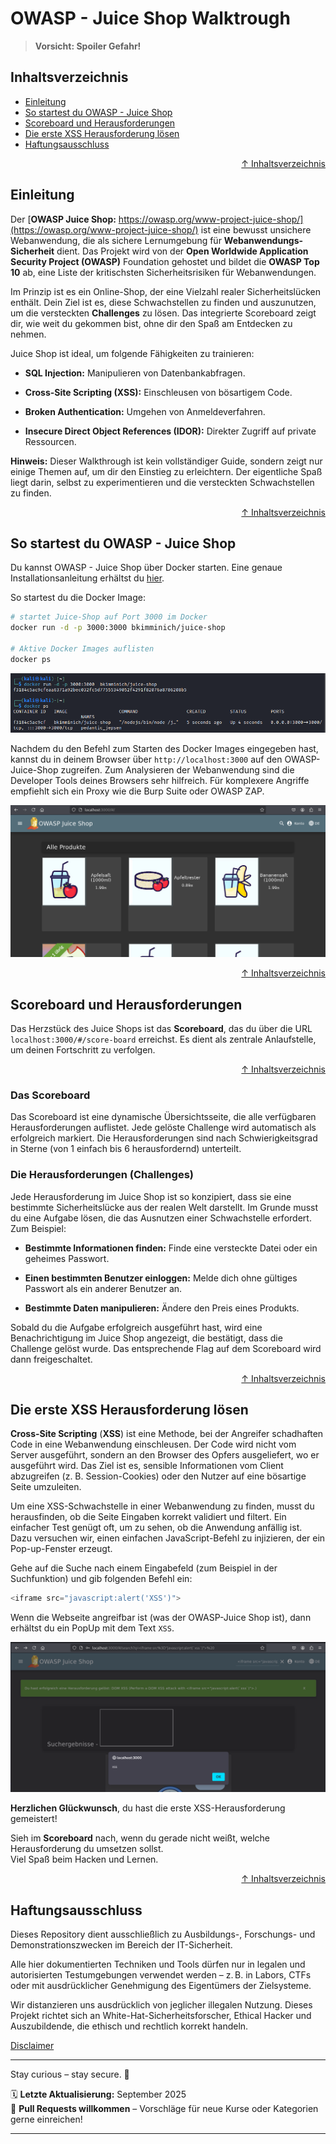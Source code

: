 # OWASP - Juice Shop Walktrough

> **Vorsicht: Spoiler Gefahr!**


## Inhaltsverzeichnis
- [Einleitung](#einleitung)
- [So startest du OWASP - Juice Shop](#so-startest-du-owasp---juice-shop)
- [Scoreboard und Herausforderungen](#scoreboard-und-herausforderungen)
- [Die erste XSS Herausforderung lösen](#die-erste-xss-herausforderung-lösen)
- [Haftungsausschluss](#haftungsausschluss)


<div align=right>

[↑ Inhaltsverzeichnis](#inhaltsverzeichnis)

</div>

## Einleitung

Der [**OWASP Juice Shop:** https://owasp.org/www-project-juice-shop/](https://owasp.org/www-project-juice-shop/) ist eine bewusst unsichere Webanwendung, die als sichere Lernumgebung für **Webanwendungs-Sicherheit** dient. Das Projekt wird von der **Open Worldwide Application Security Project (OWASP)** Foundation gehostet und bildet die **OWASP Top 10** ab, eine Liste der kritischsten Sicherheitsrisiken für Webanwendungen.

Im Prinzip ist es ein Online-Shop, der eine Vielzahl realer Sicherheitslücken enthält. Dein Ziel ist es, diese Schwachstellen zu finden und auszunutzen, um die versteckten **Challenges** zu lösen. Das integrierte Scoreboard zeigt dir, wie weit du gekommen bist, ohne dir den Spaß am Entdecken zu nehmen.

Juice Shop ist ideal, um folgende Fähigkeiten zu trainieren:

- **SQL Injection:** Manipulieren von Datenbankabfragen.

- **Cross-Site Scripting (XSS):** Einschleusen von bösartigem Code.

- **Broken Authentication:** Umgehen von Anmeldeverfahren.

- **Insecure Direct Object References (IDOR):** Direkter Zugriff auf private Ressourcen.

**Hinweis:** Dieser Walkthrough ist kein vollständiger Guide, sondern zeigt nur einige Themen auf, um dir den Einstieg zu erleichtern. Der eigentliche Spaß liegt darin, selbst zu experimentieren und die versteckten Schwachstellen zu finden.



<div align=right>

[↑ Inhaltsverzeichnis](#inhaltsverzeichnis)

</div>

## So startest du OWASP - Juice Shop

Du kannst OWASP - Juice Shop über Docker starten. Eine genaue Installationsanleitung erhältst du [hier](/09-practice-labs/owasp/juiceShop/owasp-juice-shop_install.md).

So startest du die Docker Image:
```bash
# startet Juice-Shop auf Port 3000 im Docker
docker run -d -p 3000:3000 bkimminich/juice-shop

# Aktive Docker Images auflisten
docker ps
```

![Docker Image starten](/09-practice-labs/ressources/pictures/juiceshop.png)


Nachdem du den Befehl zum Starten des Docker Images eingegeben hast, kannst du in deinem Browser über `http://localhost:3000` auf den OWASP-Juice-Shop zugreifen. Zum Analysieren der Webanwendung sind die Developer Tools deines Browsers sehr hilfreich. Für komplexere Angriffe empfiehlt sich ein Proxy wie die Burp Suite oder OWASP ZAP.

![OWASP Juice Shop über den Browser starten](/09-practice-labs/ressources/pictures/juiceshop2.png)


<div align=right>

[↑ Inhaltsverzeichnis](#inhaltsverzeichnis)

</div>

## Scoreboard und Herausforderungen

Das Herzstück des Juice Shops ist das **Scoreboard**, das du über die URL `localhost:3000/#/score-board` erreichst. Es dient als zentrale Anlaufstelle, um deinen Fortschritt zu verfolgen.


<div align=right>

[↑ Inhaltsverzeichnis](#inhaltsverzeichnis)

</div>

### Das Scoreboard

Das Scoreboard ist eine dynamische Übersichtsseite, die alle verfügbaren Herausforderungen auflistet. Jede gelöste Challenge wird automatisch als erfolgreich markiert. Die Herausforderungen sind nach Schwierigkeitsgrad in Sterne (von 1 einfach bis 6 herausfordernd) unterteilt.


### Die Herausforderungen (Challenges)

Jede Herausforderung im Juice Shop ist so konzipiert, dass sie eine bestimmte Sicherheitslücke aus der realen Welt darstellt. Im Grunde musst du eine Aufgabe lösen, die das Ausnutzen einer Schwachstelle erfordert. Zum Beispiel:

- **Bestimmte Informationen finden:** Finde eine versteckte Datei oder ein geheimes Passwort.

- **Einen bestimmten Benutzer einloggen:** Melde dich ohne gültiges Passwort als ein anderer Benutzer an.

- **Bestimmte Daten manipulieren:** Ändere den Preis eines Produkts.

Sobald du die Aufgabe erfolgreich ausgeführt hast, wird eine Benachrichtigung im Juice Shop angezeigt, die bestätigt, dass die Challenge gelöst wurde. Das entsprechende Flag auf dem Scoreboard wird dann freigeschaltet.


<div align=right>

[↑ Inhaltsverzeichnis](#inhaltsverzeichnis)

</div>

## Die erste XSS Herausforderung lösen

**Cross-Site Scripting** (**XSS**) ist eine Methode, bei der Angreifer schadhaften Code in eine Webanwendung einschleusen. Der Code wird nicht vom Server ausgeführt, sondern an den Browser des Opfers ausgeliefert, wo er ausgeführt wird. Das Ziel ist es, sensible Informationen vom Client abzugreifen (z. B. Session-Cookies) oder den Nutzer auf eine bösartige Seite umzuleiten.

Um eine XSS-Schwachstelle in einer Webanwendung zu finden, musst du herausfinden, ob die Seite Eingaben korrekt validiert und filtert. Ein einfacher Test genügt oft, um zu sehen, ob die Anwendung anfällig ist. Dazu versuchen wir, einen einfachen JavaScript-Befehl zu injizieren, der ein Pop-up-Fenster erzeugt.

Gehe auf die Suche nach einem Eingabefeld (zum Beispiel in der Suchfunktion) und gib folgenden Befehl ein:

```js
<iframe src="javascript:alert('XSS')">
```

Wenn die Webseite angreifbar ist (was der OWASP-Juice Shop ist), dann erhältst du ein PopUp mit dem Text `XSS`.

![XSS-Angriff auf OWASP-Juice Shop zeigt PopUp wie erwartet](/09-practice-labs/ressources/pictures/juiceshop3.png)


**Herzlichen Glückwunsch**, du hast die erste XSS-Herausforderung gemeistert!

Sieh im **Scoreboard** nach, wenn du gerade nicht weißt, welche Herausforderung du umsetzen sollst.  
Viel Spaß beim Hacken und Lernen.



<div align=right>

[↑ Inhaltsverzeichnis](#inhaltsverzeichnis)

</div>

## Haftungsausschluss

Dieses Repository dient ausschließlich zu Ausbildungs-, Forschungs- und Demonstrationszwecken im Bereich der IT-Sicherheit.

Alle hier dokumentierten Techniken und Tools dürfen nur in legalen und autorisierten Testumgebungen verwendet werden – z. B. in Labors, CTFs oder mit ausdrücklicher Genehmigung des Eigentümers der Zielsysteme.

Wir distanzieren uns ausdrücklich von jeglicher illegalen Nutzung.
Dieses Projekt richtet sich an White-Hat-Sicherheitsforscher, Ethical Hacker und Auszubildende, die ethisch und rechtlich korrekt handeln.

[Disclaimer](/00-disclaimer/disclaimer.md)

--- 

Stay curious – stay secure. 🔐

🗓️ **Letzte Aktualisierung:** September 2025  
🤝 **Pull Requests willkommen** – Vorschläge für neue Kurse oder Kategorien gerne einreichen!

---
